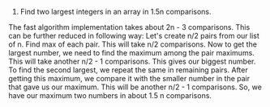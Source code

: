 1. Find two largest integers in an array in 1.5n comparisons.

  The fast algorithm implementation takes about 2n - 3 comparisons. This can be further reduced in following way:
  Let's create n/2 pairs from our list of n. Find max of each pair. This will take n/2 comparisons. Now to get the largest number, we need to find the maximum among the pair maximums. This will take another n/2 - 1 comparisons. This gives our biggest number. To find the second largest, we repeat the same in remaining pairs. After getting this maximum, we compare it with the smaller number in the pair that gave us our maximum. This will be another n/2 - 1 comparisons. So, we have our maximum two numbers in about 1.5 n comparisons.
